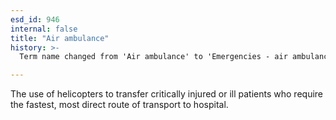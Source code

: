 ```yaml
---
esd_id: 946
internal: false
title: "Air ambulance"
history: >-
  Term name changed from 'Air ambulance' to 'Emergencies - air ambulance' in version 3.00. Name changed to 'Air ambulance' in version 4.00.

---
```


The use of helicopters to transfer critically injured or ill patients who require the fastest, most direct route of transport to hospital.

